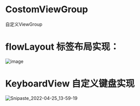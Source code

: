 # CostomViewGroup
自定义ViewGroup

# flowLayout 标签布局实现：
![image](https://user-images.githubusercontent.com/85110967/164968668-e4e9ee9c-b147-407b-913f-15443a1406eb.png)



# KeyboardView 自定义键盘实现

![Snipaste_2022-04-25_13-59-19](https://user-images.githubusercontent.com/85110967/165029241-5fd333d9-4984-445e-9cb7-84f944193fb2.jpg)
